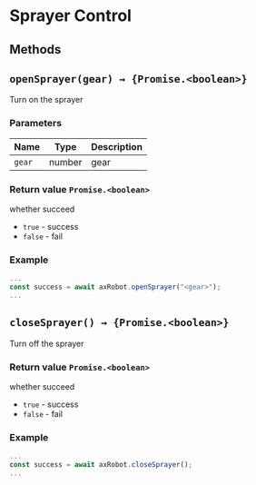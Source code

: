 # Sprayer Control

## Methods

## `openSprayer(gear) → {Promise.<boolean>}`

Turn on the sprayer

### Parameters

| Name | Type | Description |
| ------ | ------ | ---- |
| `gear` | number | gear |

### Return value `Promise.<boolean>`

whether succeed

* `true` - success
* `false` - fail

### Example

````javascript
...
const success = await axRobot.openSprayer("<gear>");
...
````



## `closeSprayer() → {Promise.<boolean>}`

Turn off the sprayer

### Return value `Promise.<boolean>`

whether succeed

* `true` - success
* `false` - fail

### Example

````javascript
...
const success = await axRobot.closeSprayer();
...
````
